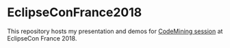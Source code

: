 # EclipseConFrance2018

This repository hosts my presentation and demos for [CodeMining session](https://www.eclipsecon.org/france2018/session/codemining) at EclipseCon France 2018.
